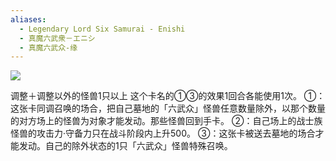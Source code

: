 ```yaml
---
aliases:
  - Legendary Lord Six Samurai - Enishi
  - 真魔六武衆－エニシ
  - 真魔六武众-缘
---
```


![](https://cdn.233.momobako.com/ygopro/pics/70634245.jpg!half)

调整＋调整以外的怪兽1只以上
这个卡名的①③的效果1回合各能使用1次。
①：这张卡同调召唤的场合，把自己墓地的「六武众」怪兽任意数量除外，以那个数量的对方场上的怪兽为对象才能发动。那些怪兽回到手卡。
②：自己场上的战士族怪兽的攻击力·守备力只在战斗阶段内上升500。
③：这张卡被送去墓地的场合才能发动。自己的除外状态的1只「六武众」怪兽特殊召唤。

